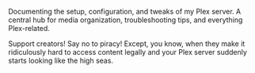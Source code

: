 Documenting the setup, configuration, and tweaks of my Plex server. A central hub for media organization, troubleshooting tips, and everything Plex-related.

Support creators! Say no to piracy! Except, you know, when they make it ridiculously hard to access content legally and your Plex server suddenly starts looking like the high seas.
